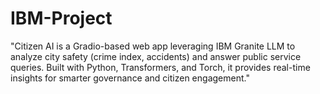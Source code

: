 # IBM-Project
"Citizen AI is a Gradio-based web app leveraging IBM Granite LLM to analyze city safety (crime index, accidents) and answer public service queries. Built with Python, Transformers, and Torch, it provides real-time insights for smarter governance and citizen engagement."
